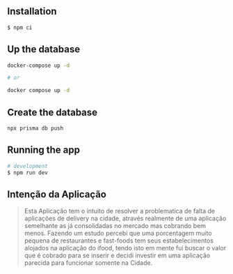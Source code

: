 ## Installation

```bash
$ npm ci
```

## Up the database

```bash
docker-compose up -d

# or

docker compose up -d

```

## Create the database

```bash
npx prisma db push
```

## Running the app

```bash
# development
$ npm run dev
```


## Intenção da Aplicação
> Esta Aplicação tem o intuito de resolver a problematica de falta de aplicações de delivery na cidade, através realmente de uma aplicação semelhante as já consolidadas no mercado mas cobrando bem menos. Fazendo um estudo percebi que uma porcentagem muito pequena de restaurantes e fast-foods tem seus estabelecimentos alojados na aplicação do ifood, tendo isto em mente fui buscar o valor que é cobrado para se inserir e decidi investir em uma aplicação parecida para funcionar somente na Cidade.